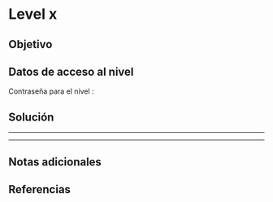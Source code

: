 # Level x

## Objetivo


## Datos de acceso al nivel
Contraseña para el nivel :

## Solución
---


---
## Notas adicionales


## Referencias


